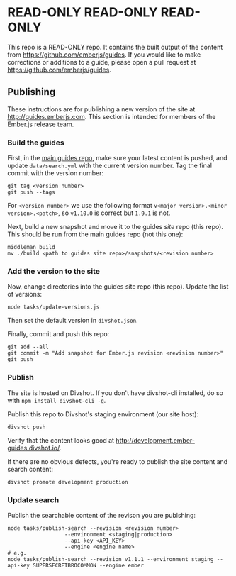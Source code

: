 # READ-ONLY READ-ONLY READ-ONLY

This repo is a READ-ONLY repo. It contains the built output of the content
from https://github.com/emberjs/guides. If you would like to make corrections
or additions to a guide, please open a pull request at
https://github.com/emberjs/guides.

## Publishing

These instructions are for publishing a new version of the site at http://guides.emberjs.com. This section is intended for members of the Ember.js release team.

### Build the guides

First, in the [main guides repo](https://github.com/emberjs/guides), make sure your latest content is pushed, and update `data/search.yml` with the current version number. Tag the final commit with the version number:

```shell
git tag <version number>
git push --tags
```

For `<version number>` we use the following format `v<major version>.<minor version>.<patch>`, so
`v1.10.0` is correct but `1.9.1` is not.

Next, build a new snapshot and move it to the guides _site_ repo (this repo). This should be run from the main guides repo (not this one):

```shell
middleman build
mv ./build <path to guides site repo>/snapshots/<revision number>
```

### Add the version to the site

Now, change directories into the guides site repo (this repo). Update the list of versions:

```shell
node tasks/update-versions.js
```

Then set the default version in `divshot.json`.

Finally, commit and push this repo:

```shell
git add --all
git commit -m "Add snapshot for Ember.js revision <revision number>"
git push
```

### Publish

The site is hosted on Divshot. If you don't have divshot-cli installed, do so with `npm install divshot-cli -g`.

Publish this repo to Divshot's staging environment (our site host):

```shell
divshot push
```

Verify that the content looks good at http://development.ember-guides.divshot.io/<revision number>. 

If there are no obvious defects, you're ready to publish the site content and search content:

```shell
divshot promote development production
```

### Update search

Publish the searchable content of the revison you are publshing:

```shell
node tasks/publish-search --revision <revision number>
                  --environment <staging|production>
                  --api-key <API_KEY>
                  --engine <engine name>
# e.g.
node tasks/publish-search --revision v1.1.1 --environment staging --api-key SUPERSECRETBROCOMMON --engine ember
```
